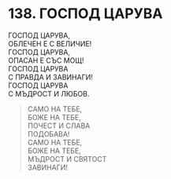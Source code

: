 # 138. ГОСПОД ЦАРУВА  
  
ГОСПОД ЦАРУВА,  
ОБЛЕЧЕН Е С ВЕЛИЧИЕ!  
ГОСПОД ЦАРУВА,  
ОПАСАН Е СЪС МОЩ!  
ГОСПОД ЦАРУВА  
С ПРАВДА И ЗАВИНАГИ!  
ГОСПОД ЦАРУВА  
С МЪДРОСТ И ЛЮБОВ.  
  
> САМО НА ТЕБЕ,  
> БОЖЕ НА ТЕБЕ,  
> ПОЧЕСТ И СЛАВА  
> ПОДОБАВА!  
> САМО НА ТЕБЕ,  
> БОЖЕ НА ТЕБЕ,  
> МЪДРОСТ И СВЯТОСТ  
> ЗАВИНАГИ!  


<DownloadsButton pdf="/pdf/138-gospod-tzaruva.pdf" />

<DownloadChordsButton pdf="/chords/138-gospod-tzaruva_akord.pdf"/>
